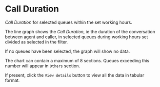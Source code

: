 # Call Duration

*Call Duration* for selected queues within the set working hours.

The line graph shows the *Call Duration*, ie the duration of the
conversation between agent and caller, in selected queues during 
working hours set divided as selected in the filter.

If no queues have been selected, the graph will show no data.

The chart can contain a maximum of 8 sections. Queues exceeding this number
will appear in `Others` section.

If present, click the `View details` button to view all the data
in tabular format.
